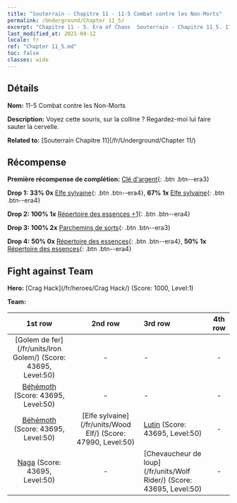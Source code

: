 ```yaml
---
title: "Souterrain - Chapitre 11 - 11-5 Combat contre les Non-Morts"
permalink: /Underground/Chapter 11_5/
excerpt: "Chapitre 11 - 5. Era of Chaos  Souterrain - Chapitre 11_5. 11-5 Combat contre les Non-Morts"
last_modified_at: 2021-04-12
locale: fr
ref: "Chapter 11_5.md"
toc: false
classes: wide
---
```


## Détails

 **Nom:** 11-5 Combat contre les Non-Morts

 **Description:** Voyez cette souris, sur la colline ? Regardez-moi lui faire sauter la cervelle.

 **Related to:** [Souterrain Chapitre 11](/fr/Underground/Chapter 11/)

## Récompense

 **Première récompense de complétion:** [Clé d'argent](/fr/Items/con_693/){: .btn .btn--era3}

 **Drop 1:** **33% 0x** [Elfe sylvaine](/fr/Items/unt_201/){: .btn .btn--era4}, **67% 1x** [Elfe sylvaine](/fr/Items/unt_201/){: .btn .btn--era4}

 **Drop 2:** **100% 1x** [Répertoire des essences +1](/fr/Items/mat_46/){: .btn .btn--era4}

 **Drop 3:** **100% 2x** [Parchemins de sorts](/fr/Items/con_694/){: .btn .btn--era3}

 **Drop 4:** **50% 0x** [Répertoire des essences](/fr/Items/mat_39/){: .btn .btn--era4}, **50% 1x** [Répertoire des essences](/fr/Items/mat_39/){: .btn .btn--era4}


## Fight against Team
 **Hero:** [Crag Hack](/fr/heroes/Crag Hack/) (Score: 1000, Level:1)

 **Team:**


  | 1st row | 2nd row | 3rd row | 4th row |
  |:----:|:----:|:----|:----:|
  | [Golem de fer](/fr/units/Iron Golem/) (Score: 43695, Level:50)  | - | - | - |
  | [Béhémoth](/fr/units/Behemoth/) (Score: 43695, Level:50)  | - | - | - |
  | [Béhémoth](/fr/units/Behemoth/) (Score: 43695, Level:50)  | [Elfe sylvaine](/fr/units/Wood Elf/) (Score: 47990, Level:50)  | [Lutin](/fr/units/Gremlin/) (Score: 43695, Level:50)  | - |
  | [Naga](/fr/units/Naga/) (Score: 43695, Level:50)  | - | [Chevaucheur de loup](/fr/units/Wolf Rider/) (Score: 43695, Level:50)  | - |


